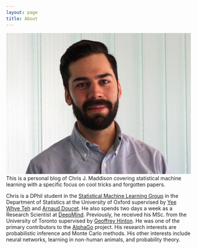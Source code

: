 ```yaml
---
layout: page
title: About
---
```


![pic](/assets/portrait2.jpeg)
This is a personal blog of Chris J. Maddison covering statistical machine learning with a specific focus on cool tricks and forgotten papers.

Chris is a DPhil student in the [Statistical Machine Learning Group](http://mlcs.stats.ox.ac.uk/learning/) in the Department of Statistics at the University of Oxford supervised by [Yee Whye Teh](https://www.stats.ox.ac.uk/~teh/) and [Arnaud Doucet](http://www.stats.ox.ac.uk/~doucet/). He also spends two days a week as a Research Scientist at [DeepMind](https://deepmind.com/). Previously, he received his MSc. from the University of Toronto supervised by [Geoffrey Hinton](http://www.cs.toronto.edu/~hinton/). He was one of the primary contributors to the [AlphaGo](https://en.wikipedia.org/wiki/AlphaGo) project. His research interests are probabilistic inference and Monte Carlo methods. His other interests include neural networks, learning in non-human animals, and probability theory.
